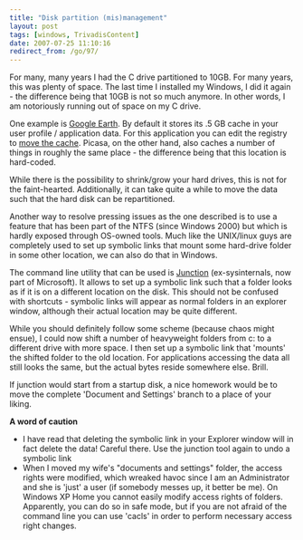 ```yaml
---
title: "Disk partition (mis)management"
layout: post
tags: [windows, TrivadisContent]
date: 2007-07-25 11:10:16
redirect_from: /go/97/
---
```


For many, many years I had the C drive partitioned to 10GB. For many years, this was plenty of space. The last time I installed my Windows, I did it again - the difference being that 10GB is not so much anymore. In other words, I am notoriously running out of space on my C drive.

One example is [Google Earth](http://earth.google.com/). By default it stores its .5 GB cache in your user profile / application data. For this application you can edit the registry to [move the cache](http://bbs.keyhole.com/ubb/showflat.php/Cat/0/Number/299972/Main/298741). Picasa, on the other hand, also caches a number of things in roughly the same place - the difference being that this location is hard-coded.

While there is the possibility to shrink/grow your hard drives, this is not for the faint-hearted. Additionally, it can take quite a while to move the data such that the hard disk can be repartitioned.

Another way to resolve pressing issues as the one described is to use a feature that has been part of the NTFS (since Windows 2000) but which is hardly exposed through OS-owned tools. Much like the UNIX/linux guys are completely used to set up symbolic links that mount some hard-drive folder in some other location, we can also do that in Windows.

The command line utility that can be used is [Junction](http://www.microsoft.com/technet/sysinternals/FileAndDisk/Junction.mspx) (ex-sysinternals, now part of Microsoft). It allows to set up a symbolic link such that a folder looks as if it is on a different location on the disk. This should not be confused with shortcuts - symbolic links will appear as normal folders in an explorer window, although their actual location may be quite different.

While you should definitely follow some scheme (because chaos might ensue), I could now shift a number of heavyweight folders from c: to a different drive with more space. I then set up a symbolic link that 'mounts' the shifted folder to the old location. For applications accessing the data all still looks the same, but the actual bytes reside somewhere else. Brill.

If junction would start from a startup disk, a nice homework would be to move the complete 'Document and Settings' branch to a place of your liking.

**A word of caution**

*   I have read that deleting the symbolic link in your Explorer window will in fact delete the data! Careful there. Use the junction tool again to undo a symbolic link
*   When I moved my wife's "documents and settings" folder, the access rights were modified, which wreaked havoc since I am an Administrator and she is 'just' a user (if somebody messes up, it better be me). On Windows XP Home you cannot easily modify access rights of folders. Apparently, you can do so in safe mode, but if you are not afraid of the command line you can use 'cacls' in order to perform necessary access right changes.